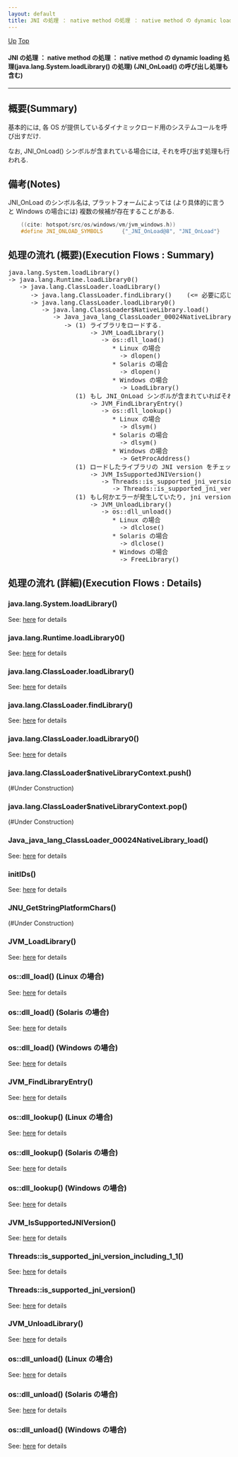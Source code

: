 ```yaml
---
layout: default
title: JNI の処理 ： native method の処理 ： native method の dynamic loading 処理(java.lang.System.loadLibrary() の処理) (JNI_OnLoad() の呼び出し処理も含む)
---
```

[Up](noNisy_uNv.html) [Top](../index.html)

#### JNI の処理 ： native method の処理 ： native method の dynamic loading 処理(java.lang.System.loadLibrary() の処理) (JNI_OnLoad() の呼び出し処理も含む)

--- 
## 概要(Summary)
基本的には, 各 OS が提供しているダイナミックロード用のシステムコールを呼び出すだけ.

なお, JNI_OnLoad() シンボルが含まれている場合には, それを呼び出す処理も行われる.

## 備考(Notes)
JNI_OnLoad のシンボル名は, プラットフォームによっては (より具体的に言うと Windows の場合には) 複数の候補が存在することがある.


```cpp
    ((cite: hotspot/src/os/windows/vm/jvm_windows.h))
    #define JNI_ONLOAD_SYMBOLS      {"_JNI_OnLoad@8", "JNI_OnLoad"}
```


## 処理の流れ (概要)(Execution Flows : Summary)
<div class="flow-abst"><pre>
java.lang.System.loadLibrary()
-&gt; java.lang.Runtime.loadLibrary0()
   -&gt; java.lang.ClassLoader.loadLibrary()
      -&gt; java.lang.ClassLoader.findLibrary()    (&lt;= 必要に応じて呼び出される)
      -&gt; java.lang.ClassLoader.loadLibrary0()
         -&gt; java.lang.ClassLoader$NativeLibrary.load()
            -&gt; Java_java_lang_ClassLoader_00024NativeLibrary_load()
               -&gt; (1) ライブラリをロードする.
                      -&gt; JVM_LoadLibrary()
                         -&gt; os::dll_load()
                            * Linux の場合
                              -&gt; dlopen()
                            * Solaris の場合
                              -&gt; dlopen()
                            * Windows の場合
                              -&gt; LoadLibrary()
                  (1) もし JNI_OnLoad シンボルが含まれていればそれを呼び出す.
                      -&gt; JVM_FindLibraryEntry()
                         -&gt; os::dll_lookup()
                            * Linux の場合
                              -&gt; dlsym()
                            * Solaris の場合
                              -&gt; dlsym()
                            * Windows の場合
                              -&gt; GetProcAddress()
                  (1) ロードしたライブラリの JNI version をチェックする.
                      -&gt; JVM_IsSupportedJNIVersion()
                         -&gt; Threads::is_supported_jni_version_including_1_1()
                            -&gt; Threads::is_supported_jni_version()
                  (1) もし何かエラーが発生していたり, jni version が合わなかった場合はアンロード.
                      -&gt; JVM_UnloadLibrary()
                         -&gt; os::dll_unload()
                            * Linux の場合
                              -&gt; dlclose()
                            * Solaris の場合
                              -&gt; dlclose()
                            * Windows の場合
                              -&gt; FreeLibrary()
</pre></div>

## 処理の流れ (詳細)(Execution Flows : Details)
### java.lang.System.loadLibrary()
See: [here](no1711993k.html) for details
### java.lang.Runtime.loadLibrary0()
See: [here](no17119KCr.html) for details
### java.lang.ClassLoader.loadLibrary()
See: [here](no17119XMx.html) for details
### java.lang.ClassLoader.findLibrary()
See: [here](no17119WgG.html) for details
### java.lang.ClassLoader.loadLibrary0()
See: [here](no17119JWA.html) for details
### java.lang.ClassLoader$nativeLibraryContext.push()
(#Under Construction)

### java.lang.ClassLoader$nativeLibraryContext.pop()
(#Under Construction)

### Java_java_lang_ClassLoader_00024NativeLibrary_load()
See: [here](no17119jqM.html) for details
### initIDs()
See: [here](no3059QZq.html) for details
### JNU_GetStringPlatformChars()
(#Under Construction)

### JVM_LoadLibrary()
See: [here](no17119w0S.html) for details
### os::dll_load()  (Linux の場合)
See: [here](no17119KQT.html) for details
### os::dll_load()  (Solaris の場合)
See: [here](no17119XaZ.html) for details
### os::dll_load()  (Windows の場合)
See: [here](no3059djw.html) for details
### JVM_FindLibraryEntry()
See: [here](no17119JPM.html) for details
### os::dll_lookup()  (Linux の場合)
See: [here](no17119WZS.html) for details
### os::dll_lookup()  (Solaris の場合)
See: [here](no17119jjY.html) for details
### os::dll_lookup()  (Windows の場合)
See: [here](no3059qt2.html) for details
### JVM_IsSupportedJNIVersion()
See: [here](no17119xnx.html) for details
### Threads::is_supported_jni_version_including_1_1()
See: [here](no17119TBh.html) for details
### Threads::is_supported_jni_version()
See: [here](no17119Gwm.html) for details
### JVM_UnloadLibrary()
See: [here](no171199-Y.html) for details
### os::dll_unload()  (Linux の場合)
See: [here](no17119w7G.html) for details
### os::dll_unload()  (Solaris の場合)
See: [here](no171199FN.html) for details
### os::dll_unload()  (Windows の場合)
See: [here](no3059c3F.html) for details






